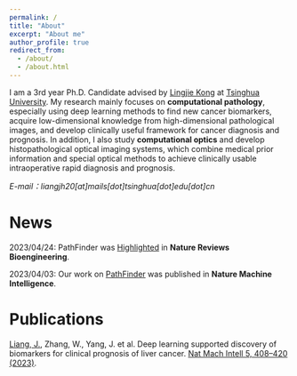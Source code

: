 ```yaml
---
permalink: /
title: "About"
excerpt: "About me"
author_profile: true
redirect_from: 
  - /about/
  - /about.html
---
```


I am a 3rd year Ph.D. Candidate advised by [Lingjie Kong](https://scholar.google.com/citations?user=9ZZVgx4AAAAJ&hl=en) at [Tsinghua University](https://www.tsinghua.edu.cn/en/). My research mainly focuses on **computational pathology**, especially using deep learning methods to find new cancer biomarkers, acquire low-dimensional knowledge from high-dimensional pathological images, and develop clinically useful framework for cancer diagnosis and prognosis. In addition, I also study **computational optics** and develop histopathological optical imaging systems, which combine medical prior information and special optical methods to achieve clinically usable intraoperative rapid diagnosis and prognosis.

*E-mail：liangjh20[at]mails[dot]tsinghua[dot]edu[dot]cn*

 
 

News
======
2023/04/24: PathFinder was [Highlighted](https://www.nature.com/articles/s44222-023-00069-x) in **Nature Reviews Bioengineering**. 

2023/04/03: Our work on [PathFinder](https://www.nature.com/articles/s42256-023-00635-3) was published in **Nature Machine Intelligence**. 

 
 

Publications
======
<ins>Liang, J.</ins>, Zhang, W., Yang, J. et al. Deep learning supported discovery of biomarkers for clinical prognosis of liver cancer. [Nat Mach Intell 5, 408–420 (2023)](https://doi.org/10.1038/s42256-023-00635-3).
